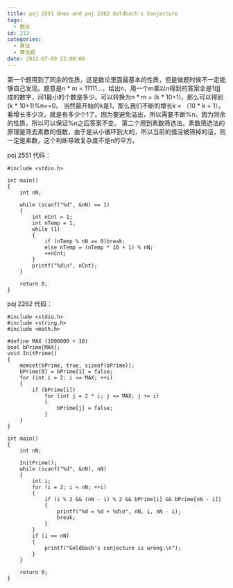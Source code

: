 ```yaml
---
title: poj 2551 Ones and poj 2262 Goldbach's Conjecture
tags:
  - 数论
id: 213
categories:
  - 算法 
  - 算法题
date: 2012-07-09 22:00:00
---
```


第一个题用到了同余的性质，这是数论里面最基本的性质，但是做题时候不一定能够自己发现。题意是n * m = 11111...，给出n，用一个m乘以n得到的答案全是1组成的数字，问1最小的个数是多少。可以转换为n * m = (k * 10+1)，那么可以得到(k * 10+1)%n==0。
当然最开始的k是1，那么我们不断的增长k = （10 * k + 1）。看增长多少次，就是有多少个1了。因为要避免溢出，所以需要不断%n。因为同余的性质，所以可以保证%n之后答案不变。
第二个用到素数筛选法。素数筛选法的原理是筛去素数的倍数，由于是从小循环到大的，所以当前的值没被筛掉的话，则一定是素数，这个判断导致复杂度不是n的平方。

poj 2551 代码：
``` stylus
#include <stdio.h>

int main()
{
    int nN;

    while (scanf("%d", &nN) == 1)
    {
        int nCnt = 1;
        int nTemp = 1;
        while (1)
        {
            if (nTemp % nN == 0)break;
            else nTemp = (nTemp * 10 + 1) % nN;
            ++nCnt;
        }
        printf("%d\n", nCnt);
    }

    return 0;
}
```
poj 2262 代码：
``` stylus
#include <stdio.h>
#include <string.h>
#include <math.h>

#define MAX (1000000 + 10)
bool bPrime[MAX];
void InitPrime()
{
    memset(bPrime, true, sizeof(bPrime));
    bPrime[0] = bPrime[1] = false;
    for (int i = 2; i <= MAX; ++i)
    {
        if (bPrime[i])
            for (int j = 2 * i; j <= MAX; j += i)
            {
                bPrime[j] = false;
            }
    }
}

int main()
{
    int nN;

    InitPrime();
    while (scanf("%d", &nN), nN)
    {
        int i;
        for (i = 2; i < nN; ++i)
        {
            if (i % 2 && (nN - i) % 2 && bPrime[i] && bPrime[nN - i])
            {
                printf("%d = %d + %d\n", nN, i, nN - i);
                break;
            }
        }
        if (i == nN)
        {
            printf("Goldbach's conjecture is wrong.\n");
        }
    }

    return 0;
}
```